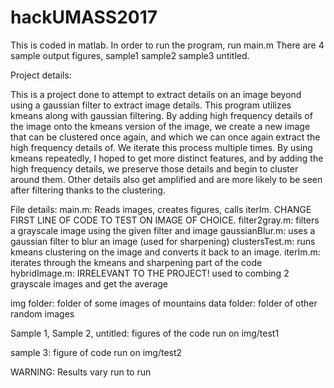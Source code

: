 # hackUMASS2017

This is coded in matlab.
In order to run the program, run main.m
There are 4 sample output figures, sample1 sample2 sample3 untitled.

Project details:

This is a project done to attempt to extract details on an image beyond using a gaussian filter to extract image details. This program utilizes kmeans along with gaussian filtering. By adding high frequency details of the image onto the kmeans version of the image, we create a new image that can be clustered once again, and which we can once again extract the high frequency details of. We iterate this process multiple times. By using kmeans repeatedly, I hoped to get more distinct features, and by adding the high frequency details, we preserve those details and begin to cluster around them. Other details also get amplified and are more likely to be seen after filtering thanks to the clustering.

File details:
main.m: Reads images, creates figures, calls iterIm. CHANGE FIRST LINE OF CODE TO TEST ON IMAGE OF CHOICE.
filter2gray.m: filters a grayscale image using the given filter and image
gaussianBlur.m: uses a gaussian filter to blur an image (used for sharpening)
clustersTest.m: runs kmeans clustering on the image and converts it back to an image.
iterIm.m: iterates through the kmeans and sharpening part of the code
hybridImage.m: IRRELEVANT TO THE PROJECT! used to combing 2 grayscale images and get the average

img folder: folder of some images of mountains
data folder: folder of other random images

Sample 1, Sample 2, untitled:
figures of the code run on img/test1

sample 3:
figure of code run on img/test2

WARNING: Results vary run to run
